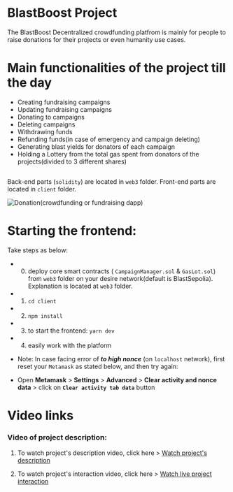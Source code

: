 # BlastBoost Project

The BlastBoost Decentralized crowdfunding platfrom is mainly for people to raise donations for their projects or even humanity use cases.

# Main functionalities of the project till the day

- Creating fundraising campaigns
- Updating fundraising campaigns
- Donating to campaigns
- Deleting campaigns
- Withdrawing funds
- Refunding funds(in case of emergency and campaign deleting)
- Generating blast yields for donators of each campaign
- Holding a Lottery from the total gas spent from donators of the projects(divided to 3 different shares)

##

Back-end parts (`solidity`) are located in `web3` folder.
Front-end parts are located in `client` folder.

![Donation(crowdfunding or fundraising dapp)](Image/donation-dapp.png?raw=true)

# Starting the frontend:

Take steps as below:

- 0. deploy core smart contracts ( `CampaignManager.sol` & `GasLot.sol`) from `web3` folder on your desire network(default is BlastSepolia). Explanation is located at `web3` folder.
- 1. `cd client`
- 2. `npm install`
- 3. to start the frontend: `yarn dev`
- 4. easily work with the platform

* Note: In case facing error of **_to high nonce_** (on `localhost` network), first reset your `Metamask` as stated below, and then try again:

- Open **Metamask** > **Settings** > **Advanced** > **Clear activity and nonce data** > click on **`Clear activity tab data`** button

# Video links

### Video of project description:

1. To watch project's description video, click here > [Watch project's description](https://mega.nz/file/utRknRDL#fd8FQJiRPkONAE2yk5bU7HSaRUTPk7Tv-VAv4ZzOCQQ)

2. To watch project's interaction video, click here > [Watch live project interaction](https://mega.nz/file/ToBwGZRJ#yk1_bEXX_gU7HaTZU9UeSKKEflhEpqPGfmMHKrFRs90)
